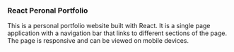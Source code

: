 ### React Peronal Portfolio

This is a personal portfolio website built with React. It is a single page application with a navigation bar that links to different sections of the page. The page is responsive and can be viewed on mobile devices.